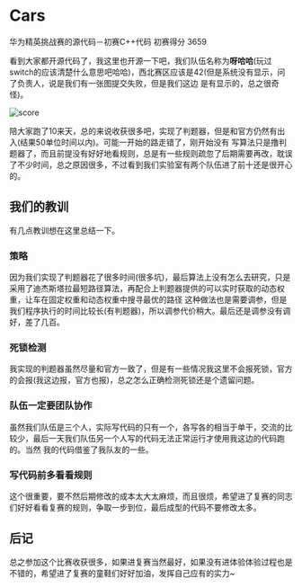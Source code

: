 # Cars
华为精英挑战赛的源代码－初赛C++代码 初赛得分 3659

看到大家都开源代码了，我这里也开源一下吧，我们队伍名称为**呀哈哈**(玩过switch的应该清楚什么意思吧哈哈)，西北赛区应该是42(但是系统没有显示，问了负责人，说是我们有一张图提交失败，但是我们这边
是有显示的，总之很奇怪)。

![score](https://github.com/Oldpan/Cars/blob/master/TIM%E6%88%AA%E5%9B%BE20190401102439.jpg)

陪大家跑了10来天，总的来说收获很多吧，实现了判题器，但是和官方仍然有出入(结果50单位时间以内)。可能一开始的路走错了，刚开始没有
写算法只是撸判题器了，而且前提没有好好地看规则，总是有一些规则疏忽了后期需要再改，耽误了不少时间，总之原因很多，不过看到我们实验室有两个队伍进了前十还是很开心的。

## 我们的教训

有几点教训想在这里总结一下。

### 策略

因为我们实现了判题器花了很多时间(很多坑)，最后算法上没有怎么去研究，只是采用了迪杰斯塔拉最短路径算法，再配合上判题器提供的可以实时获取的动态权重，让车在固定权重和动态权重中搜寻最优的路径
这种做法也是需要调参，但是我们程序执行的时间比较长(有判题器)，所以调参代价稍大。最后还是调参没有调好，差了几百。

### 死锁检测

我实现的判题器虽然尽量和官方一致了，但是有一些情况我这里不会报死锁，官方的会报(我这边报，官方也报)，总之怎么正确检测死锁还是个遗留问题。

### 队伍一定要团队协作
虽然我们队伍是三个人，实际写代码的只有一个，各写各的相当于单干，交流的比较少，最后一天我们队伍另一个人写的代码无法正常运行才使用我这边的代码跑的。当然
我的代码借鉴了我队友的一些。

### 写代码前多看看规则

这个很重要，要不然后期修改的成本太大太麻烦，而且很烦，希望进了复赛的同志们好好看看复赛的规则，争取一步到位，最后成型的代码不要修改太多。

## 后记

总之参加这个比赛收获很多，如果进复赛当然最好，如果没有进体验体验过程也是不错的，希望进了复赛的童鞋们好好加油，发挥自己应有的实力~




